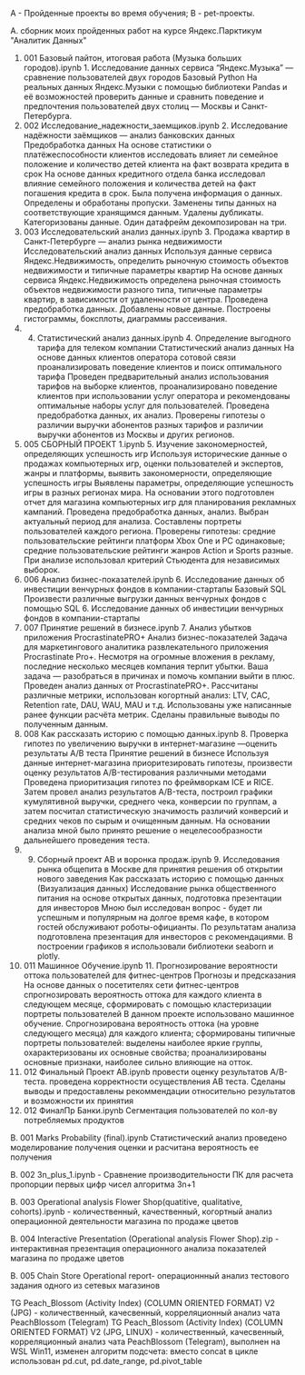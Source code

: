 А - Пройденные проекты во время обучения;
B - pet-проекты.

А. сборник моих пройденных работ на курсе Яндекс.Парктикум "Аналитик Данных"

1. 001 Базовый пайтон, итоговая работа (Музыка больших городов).ipynb	1. Исследование данных сервиса “Яндекс.Музыка” — сравнение пользователей двух городов	Базовый Python	На реальных данных Яндекс.Музыки c помощью библиотеки Pandas и её возможностей проверить данные и сравнить поведение и предпочтения пользователей двух столиц — Москвы и Санкт-Петербурга.	
2. 002 Исследование_надежности_заемщиков.ipynb	2. Исследование надёжности заёмщиков — анализ банковских данных	Предобработка данных	На основе статистики о платёжеспособности клиентов исследовать влияет ли семейное положение и количество детей клиента на факт возврата кредита в срок	На основе данных кредитного отдела банка исследовал влияние семейного положения и количества детей на факт погашения кредита в срок. Была получена информация о данных. Определены и обработаны пропуски. Заменены типы данных на соответствующие хранящимся данным. Удалены дубликаты. Категоризованы данные. Один датафрейм декомпозирован на три.
3. 003 Исследовательский анализ данных.ipynb	3. Продажа квартир в Санкт-Петербурге — анализ рынка недвижимости	Исследовательский анализ данных	Используя данные сервиса Яндекс.Недвижимость, определить рыночную стоимость объектов недвижимости и типичные параметры квартир	На основе данных сервиса Яндекс.Недвижимость определена рыночная стоимость объектов недвижимости разного типа, типичные параметры квартир, в зависимости от удаленности от центра. Проведена предобработка данных. Добавлены новые данные. Построены гистограммы, боксплоты, диаграммы рассеивания.
4. 004. Статистический анализ данных.ipynb	4. Определение выгодного тарифа для телеком компании	Статистический анализ данных	На основе данных клиентов оператора сотовой связи проанализировать поведение клиентов и поиск оптимального тарифа	Проведен предварительный анализ использования тарифов на выборке клиентов, проанализировано поведение клиентов при использовании услуг оператора и рекомендованы оптимальные наборы услуг для пользователей. Проведена предобработка данных, их анализ. Проверены гипотезы о различии выручки абонентов разных тарифов и различии выручки абонентов из Москвы и других регионов.
5. 005 СБОРНЫЙ ПРОЕКТ 1.ipynb	5. Изучение закономерностей, определяющих успешность игр		Используя исторические данные о продажах компьютерных игр, оценки пользователей и экспертов, жанры и платформы, выявить закономерности, определяющие успешность игры	Выявлены параметры, определяющие успешность игры в разных регионах мира. На основании этого подготовлен отчет для магазина компьютерных игр для планирования рекламных кампаний. Проведена предобработка данных, анализ. Выбран актуальный период для анализа. Составлены портреты пользователей каждого региона. Проверены гипотезы: средние пользовательские рейтинги платформ Xbox One и PC одинаковые; средние пользовательские рейтинги жанров Action и Sports разные. При анализе использовал критерий Стьюдента для независимых выборок.
6. 006 Анализ бизнес-показателей.ipynb	6. Исследование данных об инвестиции венчурных фондов в компании-стартапы	Базовый SQL	Произвести различные выгрузки данных венчурных фондов с помощью SQL	6. Исследование данных об инвестиции венчурных фондов в компании-стартапы
7. 007 Принятие решений в бизнесе.ipynb	7. Анализ убытков приложения ProcrastinatePRO+	Анализ бизнес-показателей	Задача для маркетингового аналитика развлекательного приложения Procrastinate Pro+. Несмотря на огромные вложения в рекламу, последние несколько месяцев компания терпит убытки. Ваша задача — разобраться в причинах и помочь компании выйти в плюс.	Проведен анализ данных от ProcrastinatePRO+. Рассчитаны различные метрики, использован когортный анализ: LTV, CAC, Retention rate, DAU, WAU, MAU и т.д. Использованы уже написанные ранее функции расчёта метрик. Сделаны правильные выводы по полученным данным.
8. 008 Как рассказать историю с помощью данных.ipynb	8. Проверка гипотез по увеличению выручки в интернет-магазине —оценить результаты A/B теста	Принятие решений в бизнесе	Используя данные интернет-магазина приоритезировать гипотезы, произвести оценку результатов A/B-тестирования различными методами	Проведена приоритизация гипотез по фреймворкам ICE и RICE. Затем провел анализ результатов A/B-теста, построил графики кумулятивной выручки, среднего чека, конверсии по группам, а затем посчитал статистическую значимость различий конверсий и средних чеков по сырым и очищенным данным. На основании анализа мной было принято решение о нецелесообразности дальнейшего проведения теста.
9. 009. Сборный проект АВ и воронка продаж.ipynb	9. Исследования рынка общепита в Москве для принятия решения об открытии нового заведения	Как рассказать историю с помощью данных (Визуализация данных)	Исследование рынка общественного питания на основе открытых данных, подготовка презентации для инвесторов	Мною был исследован вопрос - будет ли успешным и популярным на долгое время кафе, в котором гостей обслуживают роботы-официанты. По результатам анализа подготовлена презентация для инвесторов с рекомендациями. В построении графиков я использовали библиотеки seaborn и plotly. 
10. 011 Машинное Обучение.ipynb	11. Прогнозирование вероятности оттока пользователей для фитнес-центров	Прогнозы и предсказания	На основе данных о посетителях сети фитнес-центров спрогнозировать вероятность оттока для каждого клиента в следующем месяце, сформировать с помощью кластеризации портреты пользователей	В данном проекте использовано машинное обучение. Спрогнозирована вероятность оттока (на уровне следующего месяца) для каждого клиента; сформированы типичные портреты пользователей: выделены наиболее яркие группы, охарактеризованы их основные свойства; проанализированы основные признаки, наиболее сильно влияющие на отток.
11. 012 Финальный Проект AB.ipynb		провести оценку результатов A/B-теста.		проведена корректности осуществления АВ теста. Сделаны выводы и предоставлены рекоммендации относительно результатов и возможности их принятия
12. 012 ФиналПр Банки.ipynb	Сегментация пользователей по кол-ву потребляемых продуктов		
	
B. 001 Marks Probability (final).ipynb	Статистический анализ			проведено моделирование получения оценки и расчитана вероятность ее получения

B. 002 3n_plus_1.ipynb - Сравнение производительности ПК для расчета пропорции первых цифр чисел алгоритма 3n+1

B. 003 Operational analysis Flower Shop(quatitive, qualitative, cohorts).ipynb - количественный, качественный, когортный анализ операционной деятельности магазина по продаже цветов

B. 004 Interactive Presentation (Operational analysis Flower Shop).zip - интерактивная презентация операционного анализа показателей магазина по продаже цветов

B. 005 Chain Store Operational report- операционнный анализ тестового задания одного из сетевых магазинов

TG Peach_Blossom (Activity Index) (COLUMN ORIENTED FORMAT) V2 (JPG) - количественный, качесвенный, корреляционный анализ чата PeachBlossom (Telegram)
TG Peach_Blossom (Activity Index) (COLUMN ORIENTED FORMAT) V2 (JPG, LINUX)  - количественный, качесвенный, корреляционный анализ чата PeachBlossom (Telegram), выполнен на WSL Win11, изменен алгоритм подсчета: вместо concat в цикле использован pd.cut, pd.date_range, pd.pivot_table
